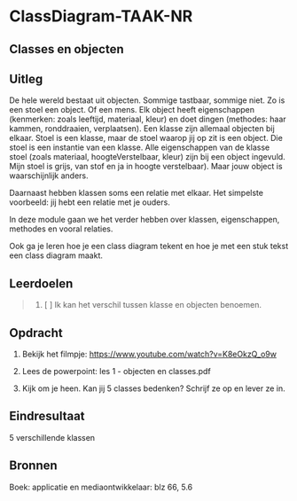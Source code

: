 # ClassDiagram-TAAK-NR

## Classes en objecten

## Uitleg
De hele wereld bestaat uit objecten. Sommige tastbaar, sommige niet. Zo is een stoel een object. Of een mens. 
Elk object heeft eigenschappen (kenmerken: zoals leeftijd, materiaal, kleur) en doet dingen (methodes: haar kammen, ronddraaien, verplaatsen).
Een klasse zijn allemaal objecten bij elkaar. 
Stoel is een klasse, maar de stoel waarop jij op zit is een object. Die stoel is een instantie van een klasse. Alle eigenschappen van de klasse stoel (zoals materiaal, hoogteVerstelbaar, kleur) zijn bij een object ingevuld. Mijn stoel is grijs, van stof en ja in hoogte verstelbaar).
Maar jouw object is waarschijnlijk anders. 

Daarnaast hebben klassen soms een relatie met elkaar. Het simpelste voorbeeld: jij hebt een relatie met je ouders. 

In deze module gaan we het verder hebben over klassen, eigenschappen, methodes en vooral relaties.

Ook ga je leren hoe je een class diagram tekent en hoe je met een stuk tekst een class diagram maakt.


## Leerdoelen

> 1. [ ] Ik kan het verschil tussen klasse en objecten benoemen.

## Opdracht
1. Bekijk het filmpje: https://www.youtube.com/watch?v=K8eOkzQ_o9w 
2. Lees de powerpoint: les 1 - objecten en classes.pdf
   
3. Kijk om je heen. Kan jij 5 classes bedenken? Schrijf ze op en lever ze in.
   
## Eindresultaat
5 verschillende klassen

## Bronnen
Boek: applicatie en mediaontwikkelaar: blz 66, 5.6
